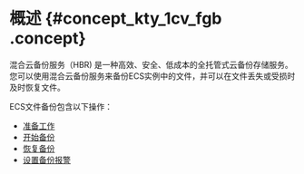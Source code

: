 # 概述 {#concept_kty_1cv_fgb .concept}

混合云备份服务（HBR\) 是一种高效、安全、低成本的全托管式云备份存储服务。您可以使用混合云备份服务来备份ECS实例中的文件，并可以在文件丢失或受损时及时恢复文件。

ECS文件备份包含以下操作：

-   [准备工作](intl.zh-CN/ECS备份/文件备份/准备工作.md)
-   [开始备份](intl.zh-CN/ECS备份/文件备份/开始备份.md)
-   [恢复备份](intl.zh-CN/ECS备份/文件备份/恢复ECS文件.md)
-   [设置备份报警](intl.zh-CN/ECS备份/文件备份/设置备份报警.md)

